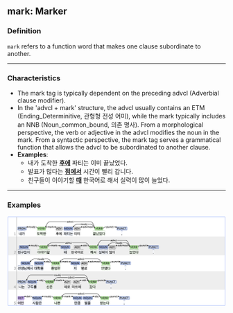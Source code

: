 ## mark: Marker

### Definition
`mark` refers to a function word that makes one clause subordinate to another.

---

### Characteristics
- The mark tag is typically dependent on the preceding advcl (Adverbial clause modifier).
- In the 'advcl + mark' structure, the advcl usually contains an ETM (Ending_Determinitive, 관형형 전성 어미), while the mark typically includes an NNB (Noun_common_bound, 의존 명사). From a morphological perspective, the verb or adjective in the advcl modifies the noun in the mark. From a syntactic perspective, the mark tag serves a grammatical function that allows the advcl to be subordinated to another clause.
- **Examples**:
    - 내가 도착한 <ins>**후에**</ins> 파티는 이미 끝났었다.
    - 발표가 많다는 <ins>**점에서**</ins> 시간이 빨리 갑니다.
    - 친구들이 이야기할 <ins>**때**</ins> 한국어로 해서 실력이 많이 늘었다.

---

### Examples

![mark Example](mark.png)
